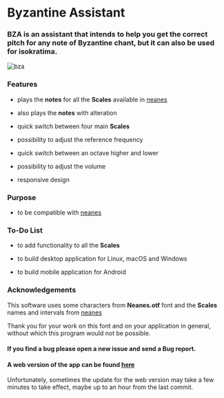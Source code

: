 # Byzantine Assistant

### BZA is an assistant that intends to help you get the correct pitch for any note of Byzantine chant, but it can also be used for isokratima.

![bza](https://user-images.githubusercontent.com/63643635/230186721-5948cf6c-4aed-4fe3-9682-247d33f97d67.png)

### Features

* plays the **notes** for all the **Scales** available in [neanes](https://github.com/danielgarthur/neanes)

* also plays the **notes** with alteration

* quick switch between four main **Scales**

* possibility to adjust the reference frequency

* quick switch between an octave higher and lower

* possibility to adjust the volume

* responsive design

### Purpose

* to be compatible with [neanes](https://github.com/danielgarthur/neanes)

### To-Do List

* to add functionality to all the **Scales**

* to build desktop application for Linux, macOS and  Windows

* to build mobile application for Android

### Acknowledgements

This software uses some characters from **Neanes.otf** font and the **Scales** names and intervals from [neanes](https://github.com/danielgarthur/neanes)

Thank you for your work on this font and on your application in general, without which this program would not be possible.

#### If you find a bug please open a new issue and send a Bug report.

#### A web version of the app can be found [here](https://efraimkaov.github.io/bza/)

Unfortunately, sometimes the update for the web version may take a few minutes to take effect, maybe up to an hour from the last commit.
